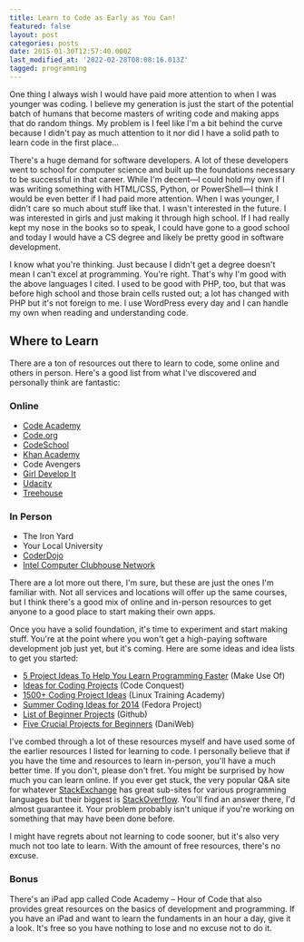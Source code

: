 ```yaml
---
title: Learn to Code as Early as You Can!
featured: false
layout: post
categories: posts
date: 2015-01-30T12:57:40.000Z
last_modified_at: '2022-02-28T08:08:16.013Z'
tagged: programming
---
```


One thing I always wish I would have paid more attention to when I was younger was coding. I believe my generation is just the start of the potential batch of humans that become masters of writing code and making apps that do random things. My problem is I feel like I'm a bit behind the curve because I didn't pay as much attention to it nor did I have a solid path to learn code in the first place…

There's a huge demand for software developers. A lot of these developers went to school for computer science and built up the foundations necessary to be successful in that career. While I'm decent—I could hold my own if I was writing something with HTML/CSS, Python, or PowerShell—I think I would be even better if I had paid more attention. When I was younger, I didn't care so much about stuff like that. I wasn't interested in the future. I was interested in girls and just making it through high school. If I had really kept my nose in the books so to speak, I could have gone to a good school and today I would have a CS degree and likely be pretty good in software development.

I know what you're thinking. Just because I didn't get a degree doesn't mean I can't excel at programming. You're right. That's why I'm good with the above languages I cited. I used to be good with PHP, too, but that was before high school and those brain cells rusted out; a lot has changed with PHP but it's not foreign to me. I use WordPress every day and I can handle my own when reading and understanding code.

## Where to Learn

There are a ton of resources out there to learn to code, some online and others in person. Here's a good list from what I've discovered and personally think are fantastic:

### Online

- [Code Academy](http://codeacademy.com)
- [Code.org](http://code.org)
- [CodeSchool](https://www.codeschool.com)
- [Khan Academy](http://www.khanacademy.org/computing/hour-of-code)
- Code Avengers
- [Girl Develop It](http://www.girldevelopit.com)
- [Udacity](https://www.udacity.com)
- [Treehouse](http://teamtreehouse.com)

### In Person

- The Iron Yard
- Your Local University
- [CoderDojo](https://coderdojo.com)
- [Intel Computer Clubhouse Network](http://www.computerclubhouse.org)

There are a lot more out there, I'm sure, but these are just the ones I'm familiar with. Not all services and locations will offer up the same courses, but I think there's a good mix of online and in-person resources to get anyone to a good place to start making their own apps.

Once you have a solid foundation, it's time to experiment and start making stuff. You're at the point where you won't get a high-paying software development job just yet, but it's coming. Here are some ideas and idea lists to get you started:

- [5 Project Ideas To Help You Learn Programming Faster](http://www.makeuseof.com/tag/5-project-ideas-help-learn-programming-faster/) (Make Use Of)
- [Ideas for Coding Projects](http://www.codeconquest.com/programming-projects/ideas-for-programming-projects/%20) (Code Conquest)
- [1500+ Coding Project Ideas](http://www.linuxtrainingacademy.com/projects/) (Linux Training Academy)
- [Summer Coding Ideas for 2014](http://fedoraproject.org/wiki/Summer_coding_ideas_for_2014) (Fedora Project)
- [List of Beginner Projects](https://github.com/karan/Projects-Solutions) (Github)
- [Five Crucial Projects for Beginners](https://www.daniweb.com/software-development/python/threads/131973/5-crucial-projects-for-beginners) (DaniWeb)

I've combed through a lot of these resources myself and have used some of the earlier resources I listed for learning to code. I personally believe that if you have the time and resources to learn in-person, you'll have a much better time. If you don't, please don't fret. You might be surprised by how much you can learn online. If you ever get stuck, the very popular Q&A site for whatever [StackExchange](http://stackexchange.com) has great sub-sites for various programming languages but their biggest is [StackOverflow](http://stackoverflow.com). You'll find an answer there, I'd almost guarantee it. Your problem probably isn't unique if you're working on something that may have been done before.

I might have regrets about not learning to code sooner, but it's also very much not too late to learn. With the amount of free resources, there's no excuse.

### **Bonus**

There's an iPad app called Code Academy – Hour of Code that also provides great resources on the basics of development and programming. If you have an iPad and want to learn the fundaments in an hour a day, give it a look. It's free so you have nothing to lose and no excuse not to do it.

